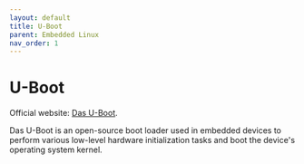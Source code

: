 ```yaml
---
layout: default
title: U-Boot
parent: Embedded Linux
nav_order: 1
---
```


# U-Boot

Official website: [Das U-Boot](https://github.com/u-boot/u-boot).

Das U-Boot is an open-source boot loader used in embedded devices to perform various low-level hardware initialization tasks and boot the device's operating system kernel.

